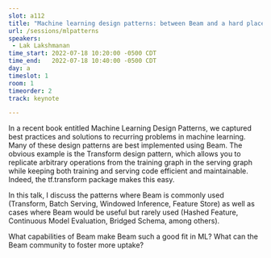 ```yaml
---
slot: a112
title: "Machine learning design patterns: between Beam and a hard place"
url: /sessions/mlpatterns
speakers:
 - Lak Lakshmanan
time_start: 2022-07-18 10:20:00 -0500 CDT
time_end:   2022-07-18 10:40:00 -0500 CDT
day: a
timeslot: 1
room: 1
timeorder: 2
track: keynote

---
```


In a recent book entitled Machine Learning Design Patterns, we captured best practices and solutions to recurring problems in machine learning. Many of these design patterns are best implemented using Beam. The obvious example is the Transform design pattern, which allows you to replicate arbitrary operations from the training graph in the serving graph while keeping both training and serving code efficient and maintainable. Indeed, the tf.transform package makes this easy. 

In this talk, I discuss the patterns where Beam is commonly used (Transform, Batch Serving, Windowed Inference, Feature Store) as well as cases where Beam would be useful but rarely used (Hashed Feature, Continuous Model Evaluation, Bridged Schema, among others). 

What capabilities of Beam make Beam such a good fit in ML? What can the Beam community to foster more uptake?